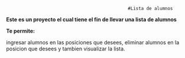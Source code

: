                                                   #Lista de alumnos



**Este es un proyecto el cual tiene el fin de llevar una lista de alumnos**


**Te permite:**


ingresar alumnos en las posiciones que desees, eliminar alumnos en la posicion que desees y tambien visualizar la lista.
